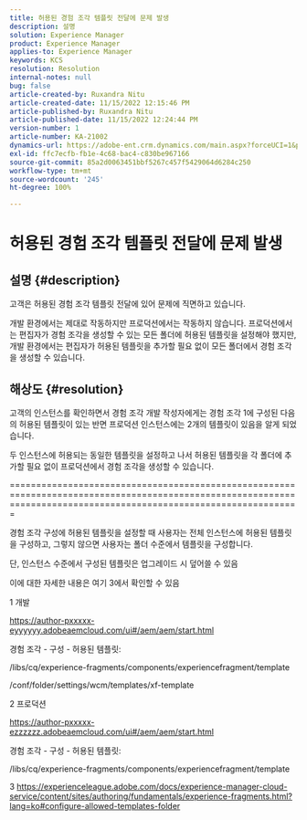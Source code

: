 ```yaml
---
title: 허용된 경험 조각 템플릿 전달에 문제 발생
description: 설명
solution: Experience Manager
product: Experience Manager
applies-to: Experience Manager
keywords: KCS
resolution: Resolution
internal-notes: null
bug: false
article-created-by: Ruxandra Nitu
article-created-date: 11/15/2022 12:15:46 PM
article-published-by: Ruxandra Nitu
article-published-date: 11/15/2022 12:24:44 PM
version-number: 1
article-number: KA-21002
dynamics-url: https://adobe-ent.crm.dynamics.com/main.aspx?forceUCI=1&pagetype=entityrecord&etn=knowledgearticle&id=4220bf37-df64-ed11-9561-6045bd006079
exl-id: ffc7ecfb-fb1e-4c68-bac4-c830be967166
source-git-commit: 85a2d0063451bbf5267c457f5429064d6284c250
workflow-type: tm+mt
source-wordcount: '245'
ht-degree: 100%

---
```


# 허용된 경험 조각 템플릿 전달에 문제 발생

## 설명 {#description}


고객은 허용된 경험 조각 템플릿 전달에 있어 문제에 직면하고 있습니다.

개발 환경에서는 제대로 작동하지만 프로덕션에서는 작동하지 않습니다.
프로덕션에서는 편집자가 경험 조각을 생성할 수 있는 모든 폴더에 허용된 템플릿을 설정해야 했지만, 개발 환경에서는 편집자가 허용된 템플릿을 추가할 필요 없이 모든 폴더에서 경험 조각을 생성할 수 있습니다.


## 해상도 {#resolution}


고객의 인스턴스를 확인하면서 경험 조각 개발 작성자에게는 경험 조각 1에 구성된 다음의 허용된 템플릿이 있는 반면 프로덕션 인스턴스에는 2개의 템플릿이 있음을 알게 되었습니다.

두 인스턴스에 허용되는 동일한 템플릿을 설정하고 나서 허용된 템플릿을 각 폴더에 추가할 필요 없이 프로덕션에서 경험 조각을 생성할 수 있습니다.

===================================================================================================================================================================



경험 조각 구성에 허용된 템플릿을 설정할 때 사용자는 전체 인스턴스에 허용된 템플릿을 구성하고, 그렇지 않으면 사용자는 폴더 수준에서 템플릿을 구성합니다.

단, 인스턴스 수준에서 구성된 템플릿은 업그레이드 시 덮어쓸 수 있음

이에 대한 자세한 내용은 여기 3에서 확인할 수 있음



1 개발

https://author-pxxxxx-eyyyyyy.adobeaemcloud.com/ui#/aem/aem/start.html

경험 조각 - 구성 - 허용된 템플릿:

/libs/cq/experience-fragments/components/experiencefragment/template

/conf/folder/settings/wcm/templates/xf-template


2 프로덕션

https://author-pxxxxx-ezzzzzz.adobeaemcloud.com/ui#/aem/aem/start.html

경험 조각 - 구성 - 허용된 템플릿:

/libs/cq/experience-fragments/components/experiencefragment/template



3 https://experienceleague.adobe.com/docs/experience-manager-cloud-service/content/sites/authoring/fundamentals/experience-fragments.html?lang=ko#configure-allowed-templates-folder
